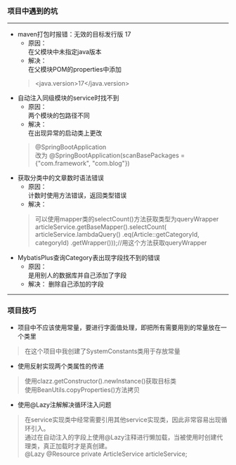 ### 项目中遇到的坑
***
- maven打包时报错：无效的目标发行版 17
  - 原因：  
    在父模块中未指定java版本
  - 解决：  
    在父模块POM的properties中添加
  > <java.version>17</java.version>
- 自动注入同级模块的service时找不到   
  - 原因：  
    两个模块的包路径不同
  - 解决：  
    在出现异常的启动类上更改
  > @SpringBootApplication  
    改为
    @SpringBootApplication(scanBasePackages = {"com.framework", "com.blog"})
- 获取分类中的文章数时语法错误
  - 原因：  
    计数时使用方法错误，返回类型错误
  - 解决：
  > 可以使用mapper类的selectCount()方法获取类型为queryWrapper  
    articleService.getBaseMapper().selectCount(
    articleService.lambdaQuery()
    .eq(Article::getCategoryId, categoryId)
    .getWrapper()));//用这个方法获取queryWrapper
- MybatisPlus查询Category表出现字段找不到的错误
  - 原因：  
    是用别人的数据库并自己添加了字段
  - 解决：
    删除自己添加的字段
---  
### 项目技巧
- 项目中不应该使用常量，要进行字面值处理，即把所有需要用到的常量放在一个类里
> 在这个项目中我创建了SystemConstants类用于存放常量
- 使用反射实现两个类属性的传递
> 使用clazz.getConstructor().newInstance()获取目标类  
  使用BeanUtils.copyProperties()方法拷贝
- 使用@Lazy注解解决循环注入问题
> 在service实现类中经常需要引用其他service实现类，因此非常容易出现循环引入。    
  通过在自动注入的字段上使用@Lazy注释进行懒加载，当被使用时创建代理类，真正加载时才是真创建。  
  @Lazy
  @Resource
  private ArticleService articleService;